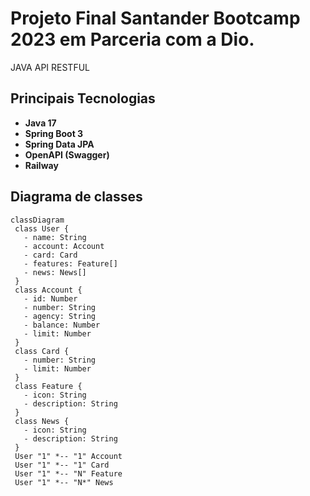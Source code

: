 ﻿# Projeto Final Santander Bootcamp 2023 em Parceria com a Dio.
 JAVA API RESTFUL 
 
 ## Principais Tecnologias
 - **Java 17**
 - **Spring Boot 3**
 - **Spring Data JPA**
 - **OpenAPI (Swagger)**
 - **Railway**

 ## Diagrama de classes

 ```mermaid
classDiagram
  class User {
    - name: String
    - account: Account
    - card: Card
    - features: Feature[]
    - news: News[]
  }
  class Account {
    - id: Number
    - number: String
    - agency: String
    - balance: Number
    - limit: Number
  }
  class Card {
    - number: String
    - limit: Number
  }
  class Feature {
    - icon: String
    - description: String
  }
  class News {
    - icon: String
    - description: String
  }
  User "1" *-- "1" Account
  User "1" *-- "1" Card
  User "1" *-- "N" Feature
  User "1" *-- "N*" News
```
